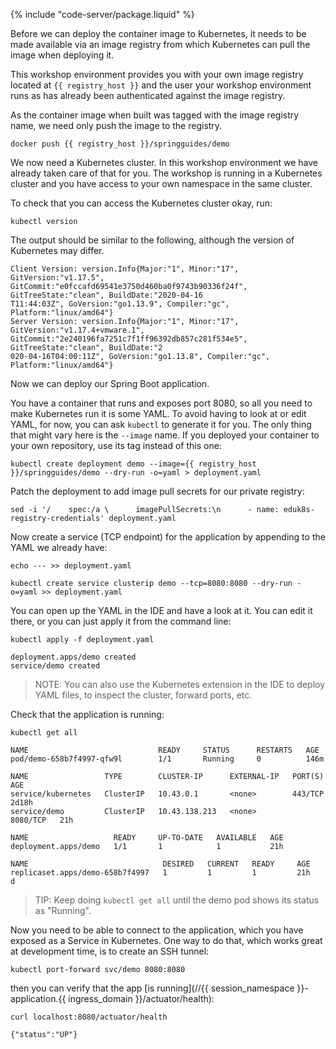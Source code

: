 {% include "code-server/package.liquid" %}

Before we can deploy the container image to Kubernetes, it needs to be made available via an image registry from which Kubernetes can pull the image when deploying it.

This workshop environment provides you with your own image registry located at `{{ registry_host }}` and the user your workshop environment runs as has already been authenticated against the image registry.

As the container image when built was tagged with the image registry name, we need only push the image to the registry.

```execute
docker push {{ registry_host }}/springguides/demo
```

We now need a Kubernetes cluster. In this workshop environment we have already taken care of that for you. The workshop is running in a Kubernetes cluster and you have access to your own namespace in the same cluster.

To check that you can access the Kubernetes cluster okay, run:

```execute
kubectl version
```

The output should be similar to the following, although the version of Kubernetes may differ.

```
Client Version: version.Info{Major:"1", Minor:"17", GitVersion:"v1.17.5", GitCommit:"e0fccafd69541e3750d460ba0f9743b90336f24f", GitTreeState:"clean", BuildDate:"2020-04-16
T11:44:03Z", GoVersion:"go1.13.9", Compiler:"gc", Platform:"linux/amd64"}
Server Version: version.Info{Major:"1", Minor:"17", GitVersion:"v1.17.4+vmware.1", GitCommit:"2e240196fa7251c7f1ff96392db857c281f534e5", GitTreeState:"clean", BuildDate:"2
020-04-16T04:00:11Z", GoVersion:"go1.13.8", Compiler:"gc", Platform:"linux/amd64"}
```

Now we can deploy our Spring Boot application.

You have a container that runs and exposes port 8080, so all you need to make Kubernetes run it is some YAML. To avoid having to look at or edit YAML, for now, you can ask `kubectl` to generate it for you. The only thing that might vary here is the `--image` name. If you deployed your container to your own repository, use its tag instead of this one:

```execute
kubectl create deployment demo --image={{ registry_host }}/springguides/demo --dry-run -o=yaml > deployment.yaml
```

Patch the deployment to add image pull secrets for our private registry:

```execute
sed -i '/    spec:/a \      imagePullSecrets:\n      - name: eduk8s-registry-credentials' deployment.yaml
```

Now create a service (TCP endpoint) for the application by appending to the YAML we already have:

```execute
echo --- >> deployment.yaml
```

```execute
kubectl create service clusterip demo --tcp=8080:8080 --dry-run -o=yaml >> deployment.yaml
```

You can <span class="editor_link" data-file="/home/eduk8s/exercises/demo/deployment.yaml">open up the YAML in the IDE</span> and have a look at it. You can edit it there, or you can just apply it from the command line:

```execute
kubectl apply -f deployment.yaml
```

```
deployment.apps/demo created
service/demo created
```

> NOTE: You can also use the Kubernetes extension in the IDE to deploy YAML files, to inspect the cluster, forward ports, etc.

Check that the application is running:

```execute
kubectl get all
```

```
NAME                             READY     STATUS      RESTARTS   AGE
pod/demo-658b7f4997-qfw9l        1/1       Running     0          146m

NAME                 TYPE        CLUSTER-IP      EXTERNAL-IP   PORT(S)    AGE
service/kubernetes   ClusterIP   10.43.0.1       <none>        443/TCP    2d18h
service/demo         ClusterIP   10.43.138.213   <none>        8080/TCP   21h

NAME                   READY     UP-TO-DATE   AVAILABLE   AGE
deployment.apps/demo   1/1       1            1           21h

NAME                              DESIRED   CURRENT   READY     AGE
replicaset.apps/demo-658b7f4997   1         1         1         21h
d
```

> TIP: Keep doing `kubectl get all` until the demo pod shows its status as "Running".

Now you need to be able to connect to the application, which you have exposed as a Service in Kubernetes. One way to do that, which works great at development time, is to create an SSH tunnel:

```execute
kubectl port-forward svc/demo 8080:8080
```

then you can verify that the app [is running](//{{ session_namespace }}-application.{{ ingress_domain }}/actuator/health):

```execute-2
curl localhost:8080/actuator/health
```

```
{"status":"UP"}
```
